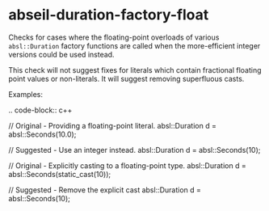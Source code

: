 abseil-duration-factory-float
=============================

Checks for cases where the floating-point overloads of various
`absl::Duration` factory functions are called when the more-efficient
integer versions could be used instead.

This check will not suggest fixes for literals which contain fractional
floating point values or non-literals. It will suggest removing
superfluous casts.

Examples:

.. code-block:: c++

// Original - Providing a floating-point literal. absl::Duration d =
absl::Seconds(10.0);

// Suggested - Use an integer instead. absl::Duration d =
absl::Seconds(10);

// Original - Explicitly casting to a floating-point type.
absl::Duration d = absl::Seconds(static\_cast<double>(10));

// Suggested - Remove the explicit cast absl::Duration d =
absl::Seconds(10);
